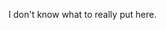 I don't know what to really put here.

<!---
xvhHaloxx/xvhHaloxx is a ✨ special ✨ repository because its `README.md` (this file) appears on your GitHub profile.
You can click the Preview link to take a look at your changes.
--->
